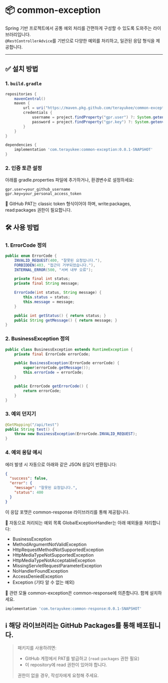 # 📦 common-exception

Spring 기반 프로젝트에서 공통 예외 처리를 간편하게 구성할 수 있도록 도와주는 라이브러리입니다.  
`@RestControllerAdvice`를 기반으로 다양한 예외를 처리하고, 일관된 응답 형식을 제공합니다.

---


## ✅ 설치 방법

### 1. `build.gradle`

```groovy
repositories {
    mavenCentral()
    maven {
        url = uri("https://maven.pkg.github.com/terayukee/common-exception")
        credentials {
            username = project.findProperty("gpr.user") ?: System.getenv("USERNAME")
            password = project.findProperty("gpr.key") ?: System.getenv("GITHUB_TOKEN")
        }
    }
}

dependencies {
    implementation 'com.terayukee:common-exception:0.0.1-SNAPSHOT'
}
```

### 2. 인증 토큰 설정
아래를 gradle.properties 파일에 추가하거나, 환경변수로 설정하세요:

``` properties
gpr.user=your_github_username
gpr.key=your_personal_access_token
```
🔐 GitHub PAT는 classic token 형식이어야 하며, write:packages, read:packages 권한이 필요합니다.




## 🛠️ 사용 방법
### 1. ErrorCode 정의
```java
public enum ErrorCode {
    INVALID_REQUEST(400, "잘못된 요청입니다."),
    FORBIDDEN(403, "접근이 거부되었습니다."),
    INTERNAL_ERROR(500, "서버 내부 오류");

    private final int status;
    private final String message;

    ErrorCode(int status, String message) {
        this.status = status;
        this.message = message;
    }

    public int getStatus() { return status; }
    public String getMessage() { return message; }
}
```

### 2. BusinessException 정의
```java
public class BusinessException extends RuntimeException {
    private final ErrorCode errorCode;

    public BusinessException(ErrorCode errorCode) {
        super(errorCode.getMessage());
        this.errorCode = errorCode;
    }

    public ErrorCode getErrorCode() {
        return errorCode;
    }
}
```

### 3. 예외 던지기
```java
@GetMapping("/api/test")
public String test() {
    throw new BusinessException(ErrorCode.INVALID_REQUEST);
}
```

### 4. 예외 응답 예시
에러 발생 시 자동으로 아래와 같은 JSON 응답이 반환됩니다:

```json
{
  "success": false,
  "error": {
    "message": "잘못된 요청입니다.",
    "status": 400
  }
}
```
이 응답 포맷은 common-response 라이브러리를 통해 제공됩니다.


🧰 자동으로 처리되는 예외 목록
GlobalExceptionHandler는 아래 예외들을 처리합니다:
- BusinessException
- MethodArgumentNotValidException
- HttpRequestMethodNotSupportedException
- HttpMediaTypeNotSupportedException
- HttpMediaTypeNotAcceptableException
- MissingServletRequestParameterException
- NoHandlerFoundException
- AccessDeniedException
- Exception (기타 알 수 없는 예외)


🔗 관련 모듈
common-exception은 common-response에 의존합니다. 함께 설치하세요.

```groovy
implementation 'com.terayukee:common-response:0.0.1-SNAPSHOT'
```


## ℹ️ 해당 라이브러리는 GitHub Packages를 통해 배포됩니다.
>
> 패키지를 사용하려면:
> - GitHub 계정에서 PAT를 발급하고 (`read:packages` 권한 필요)
> - 이 repository에 read 권한이 있어야 합니다.
>
> 권한이 없을 경우, 작성자에게 요청해 주세요.
